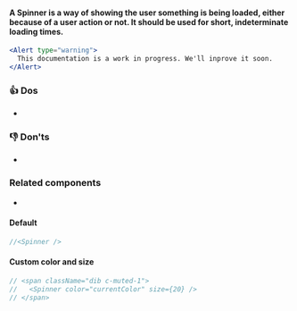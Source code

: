 #### A Spinner is a way of showing the user something is being loaded, either because of a user action or not. It should be used for short, indeterminate loading times.

```jsx noeditor
<Alert type="warning">
  This documentation is a work in progress. We'll inprove it soon.
</Alert>
```
### 👍 Dos

- 

### 👎 Don'ts

- 

### Related components

- 

#### Default

```js
//<Spinner />
```

#### Custom color and size

```js
// <span className="dib c-muted-1">
//   <Spinner color="currentColor" size={20} />
// </span>
```